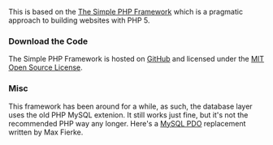 This is based on the [The Simple PHP Framework](http://github.com/tylerhall/simple-php-framework/) which is a pragmatic approach to building websites with PHP 5.

### Download the Code ###

The Simple PHP Framework is hosted on [GitHub](http://github.com/tylerhall/simple-php-framework/)
and licensed under the [MIT Open Source License](http://www.opensource.org/licenses/mit-license.php).

### Misc ###

This framework has been around for a while, as such, the database layer uses the old PHP MySQL extenion. It still works just fine, but it's not the recommended PHP way any longer. Here's a [MySQL PDO](https://github.com/maxfierke/arcanecms/blob/master/includes/class.database.php) replacement written by Max Fierke.

